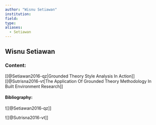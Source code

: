 ```yaml
---
author: "Wisnu Setiawan"
institution:
field:
type:
aliases:
  - Setiawan
---
```


## Wisnu Setiawan

### Content:
[[@Setiawan2016-qz|Grounded Theory Style Analysis In Action]]
[[@Sutrisna2016-vt|The Application Of Grounded Theory Methodology In Built Environment Research]]

#### Bibliography:

![[@Setiawan2016-qz]]

![[@Sutrisna2016-vt]]